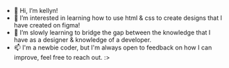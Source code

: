 - 👋 Hi, I’m kellyn! 
- 👀 I’m interested in learning how to use html & css to create designs that I have created on figma!
- 🌱 I’m slowly learning to bridge the gap between the knowledge that I have as a designer & knowledge of a developer.
- 📫 I'm a newbie coder, but I'm always open to feedback on how I can improve, feel free to reach out. :>

<!---
kel-codes/kel-codes is a ✨ special ✨ repository because its `README.md` (this file) appears on your GitHub profile.
You can click the Preview link to take a look at your changes.
--->

